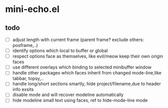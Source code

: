 # mini-echo.el

## todo

- [ ] adjust length with current frame (parent frame? exclude others: posframe,..)
- [ ] identify options which local to buffer or global
- [ ] respect options face as themselves, like evil/meow keep their own origin faces
- [ ] use different overlays which binding to selected minibuffer window
- [ ] handle other packages which faces inherit from changed mode-line,like tabbar, topsy,..
- [ ] handle long/short sections smartly, hide project/filename,due to header info exsits
- [ ] disable mode and will recover modeline automatically
- [ ] hide modeline small text using faces, ref to hide-mode-line mode

